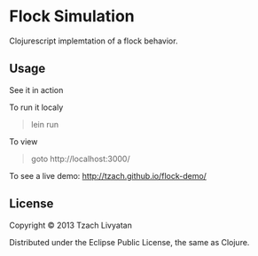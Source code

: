 # Flock Simulation

Clojurescript implemtation of a flock behavior.


## Usage
See it in action

To run it localy
> lein run

To view
> goto http://localhost:3000/

To see a live demo:
http://tzach.github.io/flock-demo/

## License

Copyright © 2013 Tzach Livyatan

Distributed under the Eclipse Public License, the same as Clojure.
